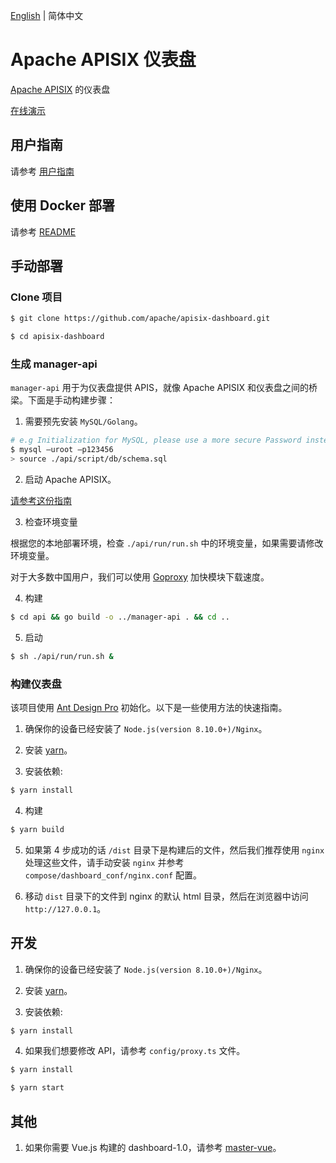 <!--
#
# Licensed to the Apache Software Foundation (ASF) under one or more
# contributor license agreements.  See the NOTICE file distributed with
# this work for additional information regarding copyright ownership.
# The ASF licenses this file to You under the Apache License, Version 2.0
# (the "License"); you may not use this file except in compliance with
# the License.  You may obtain a copy of the License at
#
#     http://www.apache.org/licenses/LICENSE-2.0
#
# Unless required by applicable law or agreed to in writing, software
# distributed under the License is distributed on an "AS IS" BASIS,
# WITHOUT WARRANTIES OR CONDITIONS OF ANY KIND, either express or implied.
# See the License for the specific language governing permissions and
# limitations under the License.
#
-->

[English](./README.md) | 简体中文

# Apache APISIX 仪表盘

[Apache APISIX](https://github.com/apache/apisix-dashboard) 的仪表盘

[在线演示](http://139.217.190.60/)

## 用户指南

请参考 [用户指南](./USER_GUIDE.md)

## 使用 Docker 部署

请参考 [README](./compose/README.md)

## 手动部署

### Clone 项目

```sh
$ git clone https://github.com/apache/apisix-dashboard.git

$ cd apisix-dashboard
```

### 生成 manager-api

`manager-api` 用于为仪表盘提供 APIS，就像 Apache APISIX 和仪表盘之间的桥梁。下面是手动构建步骤：

1. 需要预先安装 `MySQL/Golang`。

```sh
# e.g Initialization for MySQL, please use a more secure Password instead of 123456.
$ mysql –uroot –p123456
> source ./api/script/db/schema.sql
```

2. 启动 Apache APISIX。

[请参考这份指南](https://github.com/apache/apisix#configure-and-installation)

3. 检查环境变量

根据您的本地部署环境，检查 `./api/run/run.sh` 中的环境变量，如果需要请修改环境变量。

对于大多数中国用户，我们可以使用 [Goproxy](https://goproxy.cn/) 加快模块下载速度。

4. 构建

```sh
$ cd api && go build -o ../manager-api . && cd ..
```

5. 启动

```sh
$ sh ./api/run/run.sh &
```

### 构建仪表盘

该项目使用 [Ant Design Pro](https://pro.ant.design) 初始化。以下是一些使用方法的快速指南。

1. 确保你的设备已经安装了 `Node.js(version 8.10.0+)/Nginx`。

2. 安装 [yarn](https://yarnpkg.com/)。

3. 安装依赖:

```sh
$ yarn install
```

4. 构建

```sh
$ yarn build
```

5. 如果第 4 步成功的话 `/dist` 目录下是构建后的文件，然后我们推荐使用 `nginx` 处理这些文件，请手动安装 `nginx` 并参考 `compose/dashboard_conf/nginx.conf` 配置。

6. 移动 `dist` 目录下的文件到 nginx 的默认 html 目录，然后在浏览器中访问 `http://127.0.0.1`。

## 开发

1. 确保你的设备已经安装了 `Node.js(version 8.10.0+)/Nginx`。

2. 安装 [yarn](https://yarnpkg.com/)。

3. 安装依赖:

```sh
$ yarn install
```

4. 如果我们想要修改 API，请参考 `config/proxy.ts` 文件。

```sh
$ yarn install

$ yarn start
```

## 其他

1. 如果你需要 Vue.js 构建的 dashboard-1.0，请参考 [master-vue](https://github.com/apache/apisix-dashboard/tree/master-vue)。
